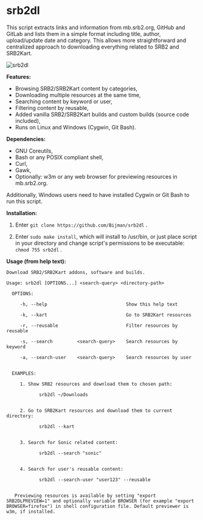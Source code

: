 # srb2dl

This script extracts links and information from mb.srb2.org, GitHub and GitLab and lists them in a simple format including title, author, upload/update date and category. This allows more straightforward and centralized approach to downloading everything related to SRB2 and SRB2Kart.

![srb2dl](https://user-images.githubusercontent.com/16626326/114288816-a7607d80-9a72-11eb-8509-a62fa1829405.gif)


**Features:**
- Browsing SRB2/SRB2Kart content by categories,
- Downloading multiple resources at the same time,
- Searching content by keyword or user,
- Filtering content by reusable,
- Added vanilla SRB2/SRB2Kart builds and custom builds (source code included),
- Runs on Linux and Windows (Cygwin, Git Bash).


**Dependencies:**
- GNU Coreutils,
- Bash or any POSIX compliant shell,
- Curl,
- Gawk,
- Optionally: w3m or any web browser for previewing resources in mb.srb2.org.

Additionally, Windows users need to have installed Cygwin or Git Bash to run this script.


**Installation:**
1. Enter `git clone https://github.com/Bijman/srb2dl` .

2. Enter `sudo make install`, which will install to /usr/bin, or just place script in your directory and change script's permissions to be executable: `chmod 755 srb2dl` .


**Usage (from help text):**
```
Download SRB2/SRB2Kart addons, software and builds.

Usage: srb2dl [OPTIONS...] <search-query> <directory-path>

  OPTIONS:

     -h, --help                             Show this help text

     -k, --kart                             Go to SRB2Kart resources

     -r, --reusable                         Filter resources by reusable

     -s, --search         <search-query>    Search resources by keyword

     -a, --search-user    <search-query>    Search resources by user


  EXAMPLES:

     1. Show SRB2 resources and download them to chosen path:

            srb2dl ~/Downloads


     2. Go to SRB2Kart resources and download them to current directory:

            srb2dl --kart


     3. Search for Sonic related content:

            srb2dl --search "sonic"


     4. Search for user's reusable content:

            srb2dl --search-user "user123" --reusable


   Previewing resources is available by setting "export SRB2DLPREVIEW=1" and optionally variable BROWSER (for example "export BROWSER=firefox") in shell configuration file. Default previewer is w3m, if installed.
```
